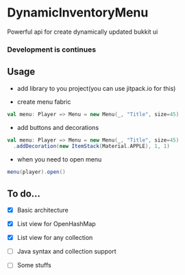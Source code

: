 # DynamicInventoryMenu
Powerful api for create dynamically updated bukkit ui

### Development is continues


## Usage
- add library to you project(you can use jitpack.io for this)

- create menu fabric

```Scala
val menu: Player => Menu = new Menu(_, "Title", size=45)
```

- add buttons and decorations

```Scala
val menu: Player => Menu = new Menu(_, "Title", size=45)
  .addDecoration(new ItemStack(Material.APPLE), 1, 1)
  ```
  
- when you need to open menu

```Scala
menu(player).open()
```

## To do...
- [x] Basic architecture
- [x] List view for OpenHashMap
- [x] List view for any collection
- [ ] Java syntax and collection support
- [ ] Some stuffs



